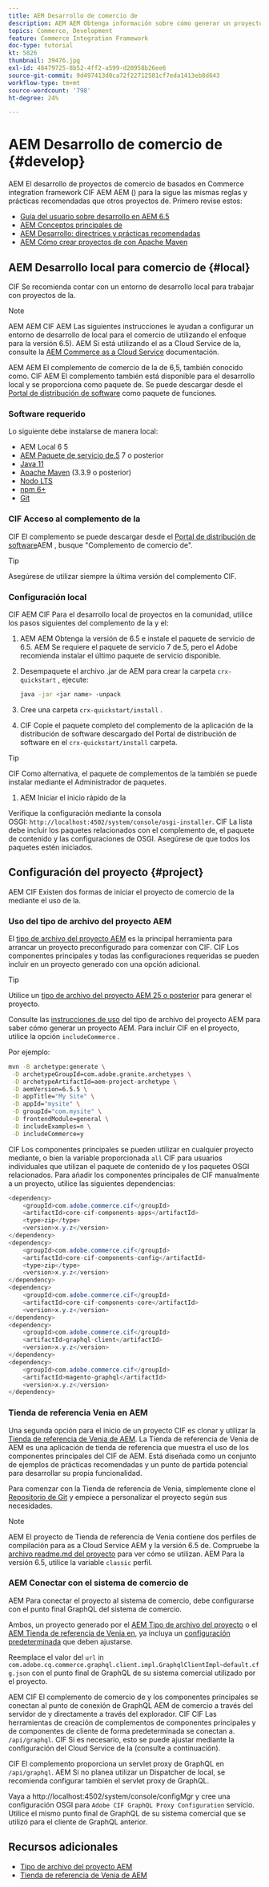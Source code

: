 ```yaml
---
title: AEM Desarrollo de comercio de
description: AEM AEM Obtenga información sobre cómo generar un proyecto de habilitado para el comercio mediante el arquetipo de proyecto de. Aprenda a crear e implementar el proyecto en un entorno de desarrollo local.
topics: Commerce, Development
feature: Commerce Integration Framework
doc-type: tutorial
kt: 5826
thumbnail: 39476.jpg
exl-id: 48479725-8b52-4ff2-a599-d20958b26ee6
source-git-commit: 9d497413d0ca72f22712581cf7eda1413eb8d643
workflow-type: tm+mt
source-wordcount: '798'
ht-degree: 24%

---
```


# AEM Desarrollo de comercio de {#develop}

AEM El desarrollo de proyectos de comercio de basados en Commerce integration framework CIF AEM AEM () para la sigue las mismas reglas y prácticas recomendadas que otros proyectos de. Primero revise estos:

- [Guía del usuario sobre desarrollo en AEM 6.5](/help/sites-developing/getting-started.md)
- [AEM Conceptos principales de](/help/sites-developing/the-basics.md)
- [AEM Desarrollo: directrices y prácticas recomendadas](/help/sites-developing/dev-guidelines-bestpractices.md)
- [AEM Cómo crear proyectos de con Apache Maven](/help/sites-developing/ht-projects-maven.md)

## AEM Desarrollo local para comercio de {#local}

CIF Se recomienda contar con un entorno de desarrollo local para trabajar con proyectos de la.

>[!NOTE]
>
>AEM AEM CIF AEM Las siguientes instrucciones le ayudan a configurar un entorno de desarrollo de local para el comercio de utilizando el enfoque para la versión 6.5). AEM Si está utilizando el as a Cloud Service de la, consulte la [AEM Commerce as a Cloud Service](https://experienceleague.adobe.com/docs/experience-manager-cloud-service/content-and-commerce/home.html?lang=es) documentación.

AEM AEM El complemento de comercio de la de 6,5, también conocido como. CIF AEM El complemento también está disponible para el desarrollo local y se proporciona como paquete de. Se puede descargar desde el [Portal de distribución de software](https://experience.adobe.com/#/downloads/content/software-distribution/es/aem.html) como paquete de funciones.

### Software requerido

Lo siguiente debe instalarse de manera local:

- AEM Local 6 5
- [AEM Paquete de servicio de.5](https://experience.adobe.com/#/downloads/content/software-distribution/es/aem.html) 7 o posterior
- [Java 11](https://downloads.experiencecloud.adobe.com/content/software-distribution/en/general.html)
- [Apache Maven](https://maven.apache.org/) (3.3.9 o posterior)
- [Nodo LTS](https://nodejs.org/en/)
- [npm 6+](https://www.npmjs.com/)
- [Git](https://git-scm.com/)

### CIF Acceso al complemento de la

CIF El complemento se puede descargar desde el [Portal de distribución de software](https://experience.adobe.com/#/downloads/content/software-distribution/es/aem.html)AEM , busque &quot;Complemento de comercio de&quot;.

>[!TIP]
>
>Asegúrese de utilizar siempre la última versión del complemento CIF.

### Configuración local

CIF AEM CIF Para el desarrollo local de proyectos en la comunidad, utilice los pasos siguientes del complemento de la y el:

1. AEM AEM Obtenga la versión de 6.5 e instale el paquete de servicio de 6.5. AEM Se requiere el paquete de servicio 7 de.5, pero el Adobe recomienda instalar el último paquete de servicio disponible.

1. Desempaquete el archivo .jar de AEM para crear la carpeta `crx-quickstart` , ejecute:

   ```bash
   java -jar <jar name> -unpack
   ```

1. Cree una carpeta `crx-quickstart/install` .

1. CIF Copie el paquete completo del complemento de la aplicación de la distribución de software descargado del Portal de distribución de software en el `crx-quickstart/install` carpeta.

>[!TIP]
>
>CIF Como alternativa, el paquete de complementos de la también se puede instalar mediante el Administrador de paquetes.

1. AEM Iniciar el inicio rápido de la

Verifique la configuración mediante la consola OSGI: `http://localhost:4502/system/console/osgi-installer`. CIF La lista debe incluir los paquetes relacionados con el complemento de, el paquete de contenido y las configuraciones de OSGI. Asegúrese de que todos los paquetes estén iniciados.

## Configuración del proyecto {#project}

AEM CIF Existen dos formas de iniciar el proyecto de comercio de la mediante el uso de la.

### Uso del tipo de archivo del proyecto AEM

El [tipo de archivo del proyecto AEM](https://github.com/adobe/aem-project-archetype) es la principal herramienta para arrancar un proyecto preconfigurado para comenzar con CIF. CIF Los componentes principales y todas las configuraciones requeridas se pueden incluir en un proyecto generado con una opción adicional.

>[!TIP]
>
>Utilice un [tipo de archivo del proyecto AEM 25 o posterior](https://github.com/adobe/aem-project-archetype/releases) para generar el proyecto.

Consulte las [instrucciones de uso](https://github.com/adobe/aem-project-archetype#usage) del tipo de archivo del proyecto AEM para saber cómo generar un proyecto AEM. Para incluir CIF en el proyecto, utilice la opción `includeCommerce` .

Por ejemplo:

```bash
mvn -B archetype:generate \
 -D archetypeGroupId=com.adobe.granite.archetypes \
 -D archetypeArtifactId=aem-project-archetype \
 -D aemVersion=6.5.5 \
 -D appTitle="My Site" \
 -D appId="mysite" \
 -D groupId="com.mysite" \
 -D frontendModule=general \
 -D includeExamples=n \
 -D includeCommerce=y
```

CIF Los componentes principales se pueden utilizar en cualquier proyecto mediante, o bien la variable proporcionada `all` CIF para usuarios individuales que utilizan el paquete de contenido de y los paquetes OSGI relacionados. Para añadir los componentes principales de CIF manualmente a un proyecto, utilice las siguientes dependencias:

```java
<dependency>
    <groupId>com.adobe.commerce.cif</groupId>
    <artifactId>core-cif-components-apps</artifactId>
    <type>zip</type>
    <version>x.y.z</version>
</dependency>
<dependency>
    <groupId>com.adobe.commerce.cif</groupId>
    <artifactId>core-cif-components-config</artifactId>
    <type>zip</type>
    <version>x.y.z</version>
</dependency>
<dependency>
    <groupId>com.adobe.commerce.cif</groupId>
    <artifactId>core-cif-components-core</artifactId>
    <version>x.y.z</version>
</dependency>
<dependency>
    <groupId>com.adobe.commerce.cif</groupId>
    <artifactId>graphql-client</artifactId>
    <version>x.y.z</version>
</dependency>
<dependency>
    <groupId>com.adobe.commerce.cif</groupId>
    <artifactId>magento-graphql</artifactId>
    <version>x.y.z</version>
</dependency>
```

### Tienda de referencia Venia en AEM

Una segunda opción para el inicio de un proyecto CIF es clonar y utilizar la [Tienda de referencia de Venia de AEM](https://github.com/adobe/aem-cif-guides-venia). La Tienda de referencia de Venia de AEM es una aplicación de tienda de referencia que muestra el uso de los componentes principales del CIF de AEM. Está diseñada como un conjunto de ejemplos de prácticas recomendadas y un punto de partida potencial para desarrollar su propia funcionalidad.

Para comenzar con la Tienda de referencia de Venia, simplemente clone el [Repositorio de Git](https://github.com/adobe/aem-cif-guides-venia) y empiece a personalizar el proyecto según sus necesidades.

>[!NOTE]
>
>AEM El proyecto de Tienda de referencia de Venia contiene dos perfiles de compilación para as a Cloud Service AEM y la versión 6.5 de. Compruebe la [archivo readme.md del proyecto](https://github.com/adobe/aem-cif-guides-venia/blob/main/README.md) para ver cómo se utilizan. AEM Para la versión 6.5, utilice la variable `classic` perfil.

### AEM Conectar con el sistema de comercio de

AEM Para conectar el proyecto al sistema de comercio, debe configurarse con el punto final GraphQL del sistema de comercio.

Ambos, un proyecto generado por el [AEM Tipo de archivo del proyecto](https://github.com/adobe/aem-project-archetype) o el [AEM Tienda de referencia de Venia en](https://github.com/adobe/aem-cif-guides-venia), ya incluya un [configuración predeterminada](https://github.com/adobe/aem-cif-guides-venia/blob/main/ui.config/src/main/content/jcr_root/apps/venia/osgiconfig/config/com.adobe.cq.commerce.graphql.client.impl.GraphqlClientImpl~default.cfg.json) que deben ajustarse.

Reemplace el valor del `url` in `com.adobe.cq.commerce.graphql.client.impl.GraphqlClientImpl~default.cfg.json` con el punto final de GraphQL de su sistema comercial utilizado por el proyecto.

AEM CIF El complemento de comercio de y los componentes principales se conectan al punto de conexión de GraphQL AEM de comercio a través del servidor de y directamente a través del explorador. CIF CIF Las herramientas de creación de complementos de componentes principales y de componentes de cliente de forma predeterminada se conectan a. `/api/graphql`. CIF Si es necesario, esto se puede ajustar mediante la configuración del Cloud Service de la (consulte a continuación).

CIF El complemento proporciona un servlet proxy de GraphQL en `/api/graphql`. AEM Si no planea utilizar un Dispatcher de local, se recomienda configurar también el servlet proxy de GraphQL.

Vaya a http://localhost:4502/system/console/configMgr y cree una configuración OSGI para `Adobe CIF GraphQL Proxy Configuration` servicio. Utilice el mismo punto final de GraphQL de su sistema comercial que se utilizó para el cliente de GraphQL anterior.

## Recursos adicionales

- [Tipo de archivo del proyecto AEM](https://github.com/adobe/aem-project-archetype)
- [Tienda de referencia de Venia de AEM](https://github.com/adobe/aem-cif-guides-venia)
